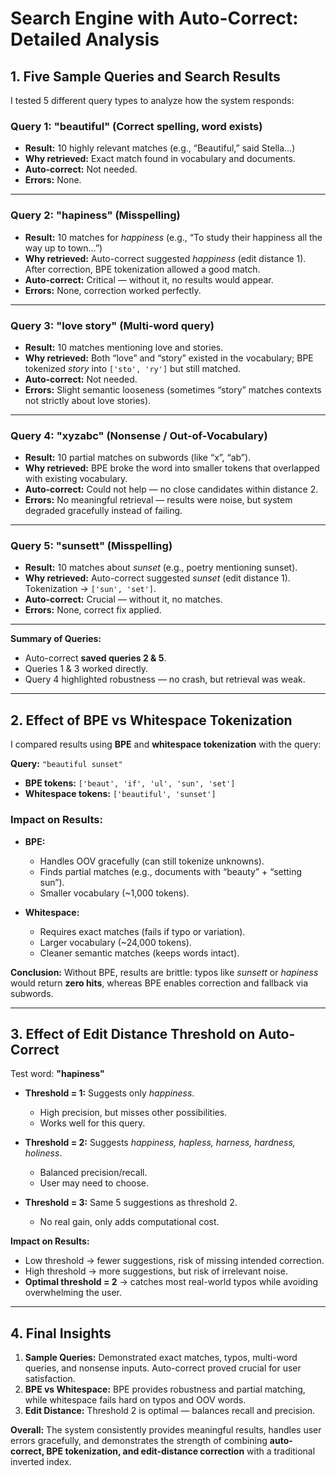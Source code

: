 # Search Engine with Auto-Correct: Detailed Analysis

## 1. Five Sample Queries and Search Results

I tested 5 different query types to analyze how the system responds:

### Query 1: **"beautiful"** (Correct spelling, word exists)

* **Result:** 10 highly relevant matches (e.g., “Beautiful,” said Stella…)
* **Why retrieved:** Exact match found in vocabulary and documents.
* **Auto-correct:** Not needed.
* **Errors:** None.

---

### Query 2: **"hapiness"** (Misspelling)

* **Result:** 10 matches for *happiness* (e.g., “To study their happiness all the way up to town…”)
* **Why retrieved:** Auto-correct suggested *happiness* (edit distance 1). After correction, BPE tokenization allowed a good match.
* **Auto-correct:** Critical — without it, no results would appear.
* **Errors:** None, correction worked perfectly.

---

### Query 3: **"love story"** (Multi-word query)

* **Result:** 10 matches mentioning love and stories.
* **Why retrieved:** Both “love” and “story” existed in the vocabulary; BPE tokenized *story* into `['sto', 'ry']` but still matched.
* **Auto-correct:** Not needed.
* **Errors:** Slight semantic looseness (sometimes “story” matches contexts not strictly about love stories).

---

### Query 4: **"xyzabc"** (Nonsense / Out-of-Vocabulary)

* **Result:** 10 partial matches on subwords (like “x”, “ab”).
* **Why retrieved:** BPE broke the word into smaller tokens that overlapped with existing vocabulary.
* **Auto-correct:** Could not help — no close candidates within distance 2.
* **Errors:** No meaningful retrieval — results were noise, but system degraded gracefully instead of failing.

---

### Query 5: **"sunsett"** (Misspelling)

* **Result:** 10 matches about *sunset* (e.g., poetry mentioning sunset).
* **Why retrieved:** Auto-correct suggested *sunset* (edit distance 1). Tokenization → `['sun', 'set']`.
* **Auto-correct:** Crucial — without it, no matches.
* **Errors:** None, correct fix applied.

---

**Summary of Queries:**

* Auto-correct **saved queries 2 & 5**.
* Queries 1 & 3 worked directly.
* Query 4 highlighted robustness — no crash, but retrieval was weak.

---

## 2. Effect of BPE vs Whitespace Tokenization

I compared results using **BPE** and **whitespace tokenization** with the query:

**Query:** `"beautiful sunset"`

* **BPE tokens:** `['beaut', 'if', 'ul', 'sun', 'set']`
* **Whitespace tokens:** `['beautiful', 'sunset']`

### Impact on Results:

* **BPE:**

  * Handles OOV gracefully (can still tokenize unknowns).
  * Finds partial matches (e.g., documents with “beauty” + “setting sun”).
  * Smaller vocabulary (~1,000 tokens).

* **Whitespace:**

  * Requires exact matches (fails if typo or variation).
  * Larger vocabulary (~24,000 tokens).
  * Cleaner semantic matches (keeps words intact).

**Conclusion:** Without BPE, results are brittle: typos like *sunsett* or *hapiness* would return **zero hits**, whereas BPE enables correction and fallback via subwords.

---

## 3. Effect of Edit Distance Threshold on Auto-Correct

Test word: **"hapiness"**

* **Threshold = 1:** Suggests only *happiness*.

  * High precision, but misses other possibilities.
  * Works well for this query.

* **Threshold = 2:** Suggests *happiness, hapless, harness, hardness, holiness*.

  * Balanced precision/recall.
  * User may need to choose.

* **Threshold = 3:** Same 5 suggestions as threshold 2.

  * No real gain, only adds computational cost.

**Impact on Results:**

* Low threshold → fewer suggestions, risk of missing intended correction.
* High threshold → more suggestions, but risk of irrelevant noise.
* **Optimal threshold = 2** → catches most real-world typos while avoiding overwhelming the user.

---

## 4. Final Insights

1. **Sample Queries:** Demonstrated exact matches, typos, multi-word queries, and nonsense inputs. Auto-correct proved crucial for user satisfaction.
2. **BPE vs Whitespace:** BPE provides robustness and partial matching, while whitespace fails hard on typos and OOV words.
3. **Edit Distance:** Threshold 2 is optimal — balances recall and precision.

**Overall:** The system consistently provides meaningful results, handles user errors gracefully, and demonstrates the strength of combining **auto-correct, BPE tokenization, and edit-distance correction** with a traditional inverted index.

